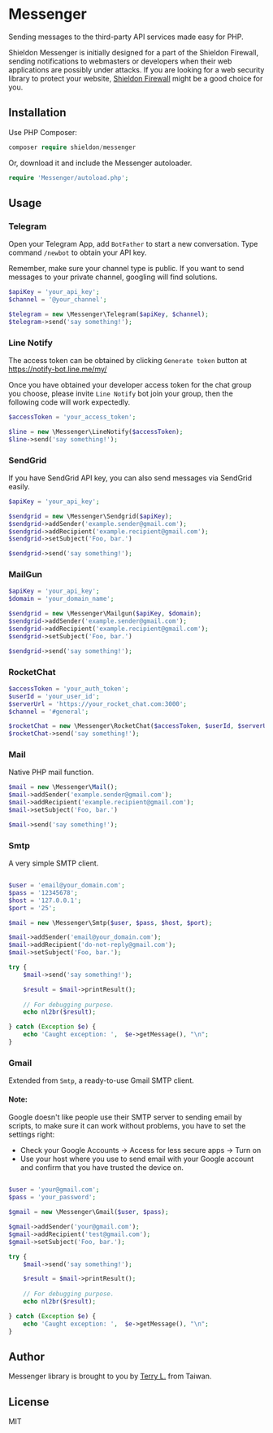 # Messenger

Sending messages to the third-party API services made easy for PHP.

Shieldon Messenger is initially designed for a part of the Shieldon Firewall, sending notifications to webmasters or developers when their web applications are possibly under attacks. If you are looking for a web security library to protect your website, [Shieldon Firewall](https://github.com/terrylinooo/shieldon) might be a good choice for you.

## Installation

Use PHP Composer:

```php
composer require shieldon/messenger
```

Or, download it and include the Messenger autoloader.
```php
require 'Messenger/autoload.php';
```

## Usage

### Telegram

Open your Telegram App, add `BotFather` to start a new conversation. Type command `/newbot` to obtain your API key.

Remember, make sure your channel type is public. If you want to send messages to your private channel, googling will find solutions.

```php
$apiKey = 'your_api_key';
$channel = '@your_channel';

$telegram = new \Messenger\Telegram($apiKey, $channel);
$telegram->send('say something!');
```

### Line Notify

The access token can be obtained by clicking `Generate token` button at https://notify-bot.line.me/my/

Once you have obtained your developer access token for the chat group you choose, please invite `Line Notify` bot join your group, then the following code will work expectedly.

```php
$accessToken = 'your_access_token';

$line = new \Messenger\LineNotify($accessToken);
$line->send('say something!');
```

### SendGrid

If you have SendGrid API key, you can also send messages via SendGrid easily.

```php
$apiKey = 'your_api_key';

$sendgrid = new \Messenger\Sendgrid($apiKey);
$sendgrid->addSender('example.sender@gmail.com');
$sendgrid->addRecipient('example.recipient@gmail.com');
$sendgrid->setSubject('Foo, bar.')

$sendgrid->send('say something!');
```

### MailGun

```php
$apiKey = 'your_api_key';
$domain = 'your_domain_name';

$sendgrid = new \Messenger\Mailgun($apiKey, $domain);
$sendgrid->addSender('example.sender@gmail.com');
$sendgrid->addRecipient('example.recipient@gmail.com');
$sendgrid->setSubject('Foo, bar.')

$sendgrid->send('say something!');
```

### RocketChat

```php
$accessToken = 'your_auth_token';
$userId = 'your_user_id';
$serverUrl = 'https://your_rocket_chat.com:3000';
$channel = '#general';

$rocketChat = new \Messenger\RocketChat($accessToken, $userId, $serverUrl, $channel);
$rocketChat->send('say something!');
```

### Mail

Native PHP mail function.

```php
$mail = new \Messenger\Mail();
$mail->addSender('example.sender@gmail.com');
$mail->addRecipient('example.recipient@gmail.com');
$mail->setSubject('Foo, bar.')

$mail->send('say something!');
```

### Smtp

A very simple SMTP client.

```php

$user = 'email@your_domain.com';
$pass = '12345678';
$host = '127.0.0.1';
$port = '25';

$mail = new \Messenger\Smtp($user, $pass, $host, $port);

$mail->addSender('email@your_domain.com');
$mail->addRecipient('do-not-reply@gmail.com');
$mail->setSubject('Foo, bar.');

try {
    $mail->send('say something!');

    $result = $mail->printResult();
    
    // For debugging purpose.
    echo nl2br($result);

} catch (Exception $e) {
    echo 'Caught exception: ',  $e->getMessage(), "\n";
}

```

### Gmail

Extended from `Smtp`, a ready-to-use Gmail SMTP client.

#### Note: 

Google doesn't like people use their SMTP server to sending email by scripts, to make sure it can work without problems, you have to set the settings right:

- Check your Google Accounts -> Access for less secure apps -> Turn on
- Use your host where you use to send email with your Google account and confirm that you have trusted the device on.


```php

$user = 'your@gmail.com';
$pass = 'your_password';

$gmail = new \Messenger\Gmail($user, $pass);

$gmail->addSender('your@gmail.com');
$gmail->addRecipient('test@gmail.com');
$gmail->setSubject('Foo, bar.');

try {
    $mail->send('say something!');

    $result = $mail->printResult();
    
    // For debugging purpose.
    echo nl2br($result);

} catch (Exception $e) {
    echo 'Caught exception: ',  $e->getMessage(), "\n";
}
```

## Author

Messenger library is brought to you by [Terry L.](https://terryl.in) from Taiwan.

## License

MIT

